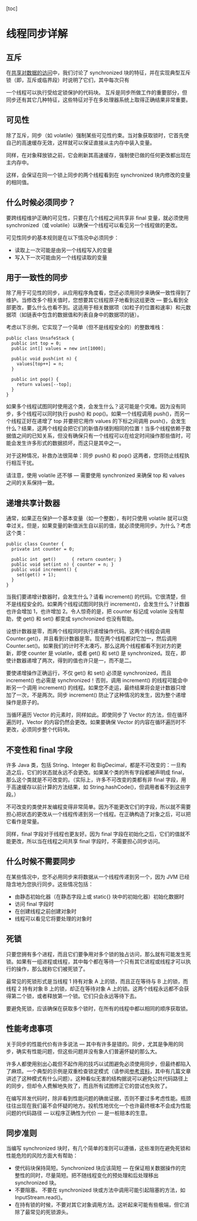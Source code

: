 [toc]
# 线程同步详解

## 互斥

在[共享对数据的访问](shared.md)中，我们讨论了 synchronized 块的特征，并在实现典型互斥锁（即，互斥或临界段）时说明了它们，其中每次只有

一个线程可以执行受给定锁保护的代码块。
互斥是同步所做工作的重要部分，但同步还有其它几种特征，这些特征对于在多处理器系统上取得正确结果非常重要。

## 可见性

除了互斥，同步（如 volatile）强制某些可见性约束。当对象获取锁时，它首先使自己的高速缓存无效，这样就可以保证直接从主内存中装入变量。

同样，在对象释放锁之前，它会刷新其高速缓存，强制使已做的任何更改都出现在主内存中。

这样，会保证在同一个锁上同步的两个线程看到在 synchronized 块内修改的变量的相同值。

## 什么时候必须同步？

要跨线程维护正确的可见性，只要在几个线程之间共享非 final 变量，就必须使用 synchronized（或 volatile）以确保一个线程可以看见另一个线程做的更改。

可见性同步的基本规则是在以下情况中必须同步：

* 	读取上一次可能是由另一个线程写入的变量
* 	写入下一次可能由另一个线程读取的变量

## 用于一致性的同步
除了用于可见性的同步，从应用程序角度看，您还必须用同步来确保一致性得到了维护。当修改多个相关值时，您想要其它线程原子地看到这组更改 ― 要么看到全部更改，要么什么也看不到。这适用于相关数据项（如粒子的位置和速率）和元数据项（如链表中包含的数据值和列表自身中的数据项的链）。

考虑以下示例，它实现了一个简单（但不是线程安全的）的整数堆栈：

```
public class UnsafeStack {
  public int top = 0;
  public int[] values = new int[1000];

  public void push(int n) {
    values[top++] = n;
  }

  public int pop() {
    return values[--top];
  }
}
```

如果多个线程试图同时使用这个类，会发生什么？这可能是个灾难。因为没有同步，多个线程可以同时执行 push() 和 pop()。如果一个线程调用 push()，而另一个线程正好在递增了 top 并要把它用作 values 的下标之间调用 push()，会发生什么？结果，这两个线程会把它们的新值存储到相同的位置！当多个线程依赖于数据值之间的已知关系，但没有确保只有一个线程可以在给定时间操作那些值时，可能会发生许多形式的数据损坏，而这只是其中之一。

对于这种情况，补救办法很简单：同步 push() 和 pop() 这两者，您将防止线程执行相互干扰。

请注意，使用 volatile 还不够 ― 需要使用 synchronized 来确保 top 和 values 之间的关系保持一致。


## 递增共享计数器

通常，如果正在保护一个基本变量（如一个整数），有时只使用 volatile 就可以侥幸过关。但是，如果变量的新值派生自以前的值，就必须使用同步。为什么？考虑这个类：

```
public class Counter {
  private int counter = 0;

  public int  get()      { return counter; }
  public void set(int n) { counter = n; }
  public void increment() {
    set(get() + 1);
  }
}
```

当我们要递增计数器时，会发生什么？请看 increment() 的代码。它很清楚，但不是线程安全的。如果两个线程试图同时执行 increment()，会发生什么？计数器也许会增加 1，也许增加 2。令人惊奇的是，把 counter 标记成 volatile 没有帮助，使 get() 和 set() 都变成 synchronized 也没有帮助。

设想计数器是零，而两个线程同时执行递增操作代码。这两个线程会调用 Counter.get()，并且看到计数器是零。现在两个线程都对它加一，然后调用 Counter.set()。如果我们的计时不太凑巧，那么这两个线程都看不到对方的更新，即使 counter 是 volatile，或者 get() 和 set() 是 synchronized。现在，即使计数器递增了两次，得到的值也许只是一，而不是二。

要使递增操作正确运行，不仅 get() 和 set() 必须是 synchronized，而且 increment() 也必需是 synchronized！否则，调用 increment() 的线程可能会中断另一个调用 increment() 的线程。如果您不走运，最终结果将会是计数器只增加了一次，不是两次。同步 increment() 防止了这种情况的发生，因为整个递增操作是原子的。

当循环遍历 Vector 的元素时，同样如此。即使同步了 Vector 的方法，但在循环遍历时，Vector 的内容仍然会更改。如果要确保 Vector 的内容在循环遍历时不更改，必须同步整个代码块。

## 不变性和 final 字段
许多 Java 类，包括 String、Integer 和 BigDecimal，都是不可改变的：一旦构造之后，它们的状态就永远不会更改。如果某个类的所有字段都被声明成 final，那么这个类就是不可改变的。（实际上，许多不可改变的类都有非 final 字段，用于高速缓存以前计算的方法结果，如 String.hashCode()，但调用者看不到这些字段。）

不可改变的类使并发编程变得非常简单。因为不能更改它们的字段，所以就不需要担心把状态的更改从一个线程传递到另一个线程。在正确构造了对象之后，可以把它看作是常量。

同样，final 字段对于线程也更友好。因为 final 字段在初始化之后，它们的值就不能更改，所以当在线程之间共享 final 字段时，不需要担心同步访问。

## 什么时候不需要同步

在某些情况中，您不必用同步来将数据从一个线程传递到另一个，因为 JVM 已经隐含地为您执行同步。这些情况包括：

* 由静态初始化器（在静态字段上或 static{} 块中的初始化器）初始化数据时
* 访问 final 字段时
* 在创建线程之前创建对象时
* 线程可以看见它将要处理的对象时

## 死锁
只要您拥有多个进程，而且它们要争用对多个锁的独占访问，那么就有可能发生死锁。如果有一组进程或线程，其中每个都在等待一个只有其它进程或线程才可以执行的操作，那么就称它们被死锁了。 

最常见的死锁形式是当线程 1 持有对象 A 上的锁，而且正在等待与 B 上的锁，而线程 2 持有对象 B 上的锁，却正在等待对象 A 上的锁。这两个线程永远都不会获得第二个锁，或者释放第一个锁。它们只会永远等待下去。

要避免死锁，应该确保在获取多个锁时，在所有的线程中都以相同的顺序获取锁。

## 性能考虑事项
关于同步的性能代价有许多说法 ― 其中有许多是错的。同步，尤其是争用的同步，确实有性能问题，但这些问题并没有象人们普遍怀疑的那么大。

许多人都使用别出心裁但不起作用的技巧以试图避免必须使用同步，但最终都陷入了麻烦。一个典型的示例是双重检查锁定模式（请参阅[参考资料](https://www.ibm.com/developerworks/cn/education/java/j-threads/j-threads.html#resources)，其中有几篇文章讲述了这种模式有什么问题）。这种看似无害的结构据说可以避免公共代码路径上的同步，但却令人费解地失败了，而且所有试图修正它的尝试也失败了。

在编写并发代码时，除非看到性能问题的确凿证据，否则不要过多考虑性能。瓶颈往往出现在我们最不会怀疑的地方。投机性地优化一个也许最终根本不会成为性能问题的代码路径 ― 以程序正确性为代价 ― 是一桩赔本的生意。

## 同步准则
当编写 synchronized 块时，有几个简单的准则可以遵循，这些准则在避免死锁和性能危险的风险方面大有帮助：

* 使代码块保持简短。Synchronized 块应该简短 ― 在保证相关数据操作的完整性的同时，尽量简短。把不随线程变化的预处理和后处理移出 synchronized 块。
* 不要阻塞。 不要在 synchronized 块或方法中调用可能引起阻塞的方法，如 InputStream.read()。
* 在持有锁的时候，不要对其它对象调用方法。这听起来可能有些极端，但它消除了最常见的死锁源头。



